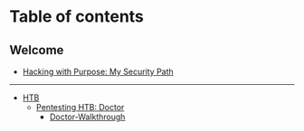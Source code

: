 # Table of contents

## Welcome

* [Hacking with Purpose: My Security Path](README.md)

***

* [HTB](htb/README.md)
  * [Pentesting HTB: Doctor](htb/doctor/README.md)
    * [Doctor-Walkthrough](HTB/Doctor/Doctor-Walkthrough.md)
